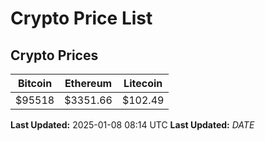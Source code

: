 # Crypto Price List

## Crypto Prices
| Bitcoin | Ethereum | Litecoin |
| ------- | -------- | -------- |
| $95518 | $3351.66 | $102.49 |
**Last Updated:** 2025-01-08 08:14 UTC
**Last Updated:** $DATE$
